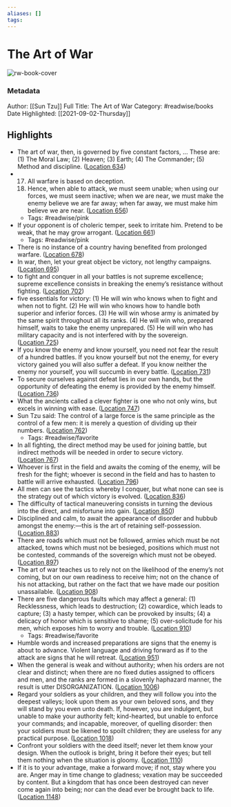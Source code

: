 ```yaml
---
aliases: []
tags:
---
```

# The Art of War

![rw-book-cover](https://images-na.ssl-images-amazon.com/images/I/41UmGUKpWeL._SL200_.jpg)
### Metadata
Author: [[Sun Tzu]]
Full Title: The Art of War
Category: #readwise/books
Date Highlighted: [[2021-09-02-Thursday]]

## Highlights
- The art of war, then, is governed by five constant factors, ... These are: (1) The Moral Law; (2) Heaven; (3) Earth; (4) The Commander; (5) Method and discipline. ([Location 634](https://readwise.io/to_kindle?action=open&asin=B073QR86XF&location=634))
- 17. All warfare is based on deception.
  18. Hence, when able to attack, we must seem unable; when using our forces, we must seem inactive; when we are near, we must make the enemy believe we are far away; when far away, we must make him believe we are near. ([Location 656](https://readwise.io/to_kindle?action=open&asin=B073QR86XF&location=656))
    - Tags: #readwise/pink 
- If your opponent is of choleric temper, seek to irritate him. Pretend to be weak, that he may grow arrogant. ([Location 661](https://readwise.io/to_kindle?action=open&asin=B073QR86XF&location=661))
    - Tags: #readwise/pink 
- There is no instance of a country having benefited from prolonged warfare. ([Location 678](https://readwise.io/to_kindle?action=open&asin=B073QR86XF&location=678))
- In war, then, let your great object be victory, not lengthy campaigns. ([Location 695](https://readwise.io/to_kindle?action=open&asin=B073QR86XF&location=695))
- to fight and conquer in all your battles is not supreme excellence; supreme excellence consists in breaking the enemy’s resistance without fighting. ([Location 702](https://readwise.io/to_kindle?action=open&asin=B073QR86XF&location=702))
- five essentials for victory: (1) He will win who knows when to fight and when not to fight. (2) He will win who knows how to handle both superior and inferior forces. (3) He will win whose army is animated by the same spirit throughout all its ranks. (4) He will win who, prepared himself, waits to take the enemy unprepared. (5) He will win who has military capacity and is not interfered with by the sovereign. ([Location 725](https://readwise.io/to_kindle?action=open&asin=B073QR86XF&location=725))
- If you know the enemy and know yourself, you need not fear the result of a hundred battles. If you know yourself but not the enemy, for every victory gained you will also suffer a defeat. If you know neither the enemy nor yourself, you will succumb in every battle. ([Location 731](https://readwise.io/to_kindle?action=open&asin=B073QR86XF&location=731))
- To secure ourselves against defeat lies in our own hands, but the opportunity of defeating the enemy is provided by the enemy himself. ([Location 736](https://readwise.io/to_kindle?action=open&asin=B073QR86XF&location=736))
- What the ancients called a clever fighter is one who not only wins, but excels in winning with ease. ([Location 747](https://readwise.io/to_kindle?action=open&asin=B073QR86XF&location=747))
- Sun Tzu said: The control of a large force is the same principle as the control of a few men: it is merely a question of dividing up their numbers. ([Location 762](https://readwise.io/to_kindle?action=open&asin=B073QR86XF&location=762))
    - Tags: #readwise/favorite 
- In all fighting, the direct method may be used for joining battle, but indirect methods will be needed in order to secure victory. ([Location 767](https://readwise.io/to_kindle?action=open&asin=B073QR86XF&location=767))
- Whoever is first in the field and awaits the coming of the enemy, will be fresh for the fight; whoever is second in the field and has to hasten to battle will arrive exhausted. ([Location 796](https://readwise.io/to_kindle?action=open&asin=B073QR86XF&location=796))
- All men can see the tactics whereby I conquer, but what none can see is the strategy out of which victory is evolved. ([Location 836](https://readwise.io/to_kindle?action=open&asin=B073QR86XF&location=836))
- The difficulty of tactical maneuvering consists in turning the devious into the direct, and misfortune into gain. ([Location 850](https://readwise.io/to_kindle?action=open&asin=B073QR86XF&location=850))
- Disciplined and calm, to await the appearance of disorder and hubbub amongst the enemy:—this is the art of retaining self-possession. ([Location 883](https://readwise.io/to_kindle?action=open&asin=B073QR86XF&location=883))
- There are roads which must not be followed, armies which must be not attacked, towns which must not be besieged, positions which must not be contested, commands of the sovereign which must not be obeyed. ([Location 897](https://readwise.io/to_kindle?action=open&asin=B073QR86XF&location=897))
- The art of war teaches us to rely not on the likelihood of the enemy’s not coming, but on our own readiness to receive him; not on the chance of his not attacking, but rather on the fact that we have made our position unassailable. ([Location 908](https://readwise.io/to_kindle?action=open&asin=B073QR86XF&location=908))
- There are five dangerous faults which may affect a general: (1) Recklessness, which leads to destruction; (2) cowardice, which leads to capture; (3) a hasty temper, which can be provoked by insults; (4) a delicacy of honor which is sensitive to shame; (5) over-solicitude for his men, which exposes him to worry and trouble. ([Location 910](https://readwise.io/to_kindle?action=open&asin=B073QR86XF&location=910))
    - Tags: #readwise/favorite 
- Humble words and increased preparations are signs that the enemy is about to advance. Violent language and driving forward as if to the attack are signs that he will retreat. ([Location 951](https://readwise.io/to_kindle?action=open&asin=B073QR86XF&location=951))
- When the general is weak and without authority; when his orders are not clear and distinct; when there are no fixed duties assigned to officers and men, and the ranks are formed in a slovenly haphazard manner, the result is utter DISORGANIZATION. ([Location 1006](https://readwise.io/to_kindle?action=open&asin=B073QR86XF&location=1006))
- Regard your soldiers as your children, and they will follow you into the deepest valleys; look upon them as your own beloved sons, and they will stand by you even unto death. If, however, you are indulgent, but unable to make your authority felt; kind-hearted, but unable to enforce your commands; and incapable, moreover, of quelling disorder: then your soldiers must be likened to spoilt children; they are useless for any practical purpose. ([Location 1018](https://readwise.io/to_kindle?action=open&asin=B073QR86XF&location=1018))
- Confront your soldiers with the deed itself; never let them know your design. When the outlook is bright, bring it before their eyes; but tell them nothing when the situation is gloomy. ([Location 1110](https://readwise.io/to_kindle?action=open&asin=B073QR86XF&location=1110))
- If it is to your advantage, make a forward move; if not, stay where you are. Anger may in time change to gladness; vexation may be succeeded by content. But a kingdom that has once been destroyed can never come again into being; nor can the dead ever be brought back to life. ([Location 1148](https://readwise.io/to_kindle?action=open&asin=B073QR86XF&location=1148))
